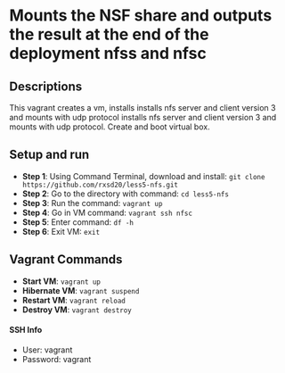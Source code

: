 Mounts the NSF share and outputs the result at the end of the deployment nfss and nfsc
==============
## Descriptions
This vagrant creates a vm, installs installs nfs server and client version 3 and mounts with udp protocol installs nfs server and client version 3 and mounts with udp protocol. Create and boot virtual box.
## Setup and run
* **Step 1**: Using Command Terminal, download and install: ```git clone https://github.com/rxsd20/less5-nfs.git```
* **Step 2**: Go to the directory with command: ```cd less5-nfs```
* **Step 3**: Run the command: ```vagrant up```
* **Step 4**: Go in VM command: ```vagrant ssh nfsc```
* **Step 5**: Enter command: ```df -h```
* **Step 6**: Exit VM: ```exit```
## Vagrant Commands
* **Start VM**: ```vagrant up```
* **Hibernate VM**: ```vagrant suspend```
* **Restart VM**: ```vagrant reload```
* **Destroy VM**: ```vagrant destroy```
#### SSH Info
* User: vagrant
* Password: vagrant
